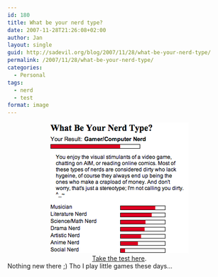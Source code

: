 ```yaml
---
id: 180
title: What be your nerd type?
date: 2007-11-28T21:26:08+02:00
author: Jan
layout: single
guid: http://sadevil.org/blog/2007/11/28/what-be-your-nerd-type/
permalink: /2007/11/28/what-be-your-nerd-type/
categories:
  - Personal
tags:
  - nerd
  - test
format: image
---
```

<center>
  <a href="http://www.gotoquiz.com/what_be_your_nerd_type" target="_blank"><img src="/assets/images/2005/11/Picture_1.png" alt="Gamer/Computer nerd" /><br /> </a><a href="http://www.gotoquiz.com/what_be_your_nerd_type" target="_blank">Take the test here</a>.
</center>Nothing new there ;) Tho I play little games these days...